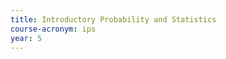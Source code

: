 ```yaml
---
title: Introductory Probability and Statistics
course-acronym: ips
year: 5
---
```


<!-- Remove this comment and add a summary! -->

<!-- **Main topics**: -->